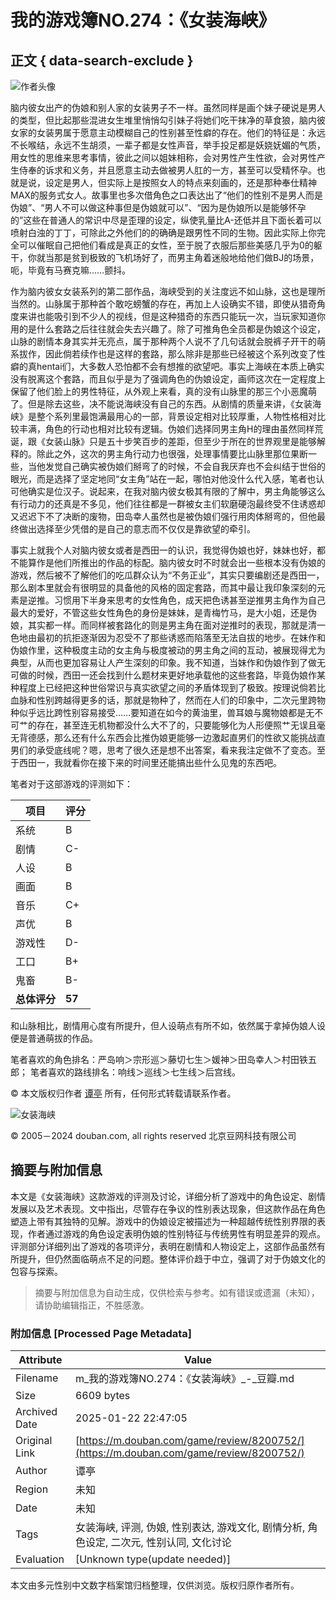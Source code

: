 # 我的游戏簿NO.274：《女装海峡》

## 正文 { data-search-exclude }


![作者头像](https://img9.doubanio.com/icon/u4158319-5.jpg)

脑内彼女出产的伪娘和别人家的女装男子不一样。虽然同样是画个妹子硬说是男人的类型，但比起那些混进女生堆里悄悄勾引妹子将她们吃干抹净的草食狼，脑内彼女家的女装男属于愿意主动模糊自己的性别甚至性癖的存在。他们的特征是：永远不长喉结，永远不生胡须，一辈子都是女性声音，举手投足都是妖娆妩媚的气质，用女性的思维来思考事情，彼此之间以姐妹相称，会对男性产生性欲，会对男性产生侍奉的诉求和义务，并且愿意主动去做被男人肛的一方，甚至可以受精怀孕。也就是说，设定是男人，但实际上是按照女人的特点来刻画的，还是那种奉仕精神MAX的服务式女人。故事里也多次借角色之口表达出了“他们的性别不是男人而是伪娘”、“男人不可以做这种事但是伪娘就可以”、“因为是伪娘所以是能够怀孕的”这些在普通人的常识中尽是歪理的设定，纵使乳量比A-还低并且下面长着可以喷射白浊的丁丁，可除此之外他们的的确确是跟男性不同的生物。因此实际上你完全可以催眠自己把他们看成是真正的女性，至于脱了衣服后那些美感几乎为0的躯干，你就当那是贫到极致的飞机场好了，而男主角着迷般地给他们做BJ的场景，呃，毕竟有马赛克嘛……颤抖。 

作为脑内彼女女装系列的第二部作品，海峡受到的关注度远不如山脉，这也是理所当然的。山脉属于那种首个敢吃螃蟹的存在，再加上人设确实不错，即使从猎奇角度来讲也能吸引到不少人的视线，但是这种猎奇的东西只能玩一次，当玩家知道你用的是什么套路之后往往就会失去兴趣了。除了可推角色全员都是伪娘这个设定，山脉的剧情本身其实并无亮点，属于那种两个人说不了几句话就会脱裤子开干的萌系拔作，因此倘若续作也是这样的套路，那么除非是那些已经被这个系列改变了性癖的真hentai们，大多数人恐怕都不会有想推的欲望吧。事实上海峡在本质上确实没有脱离这个套路，而且似乎是为了强调角色的伪娘设定，画师这次在一定程度上保留了他们脸上的男性特征，从外观上来看，真的没有山脉里的那三个小恶魔萌了。但是除去这些，决不能说海峡没有自己的东西。从剧情的质量来讲，《女装海峡》是整个系列里最饱满最用心的一部，背景设定相对比较厚重，人物性格相对比较丰满，角色的行动也相对比较有逻辑。伪娘们选择同男主角H的理由虽然同样荒诞，跟《女装山脉》只是五十步笑百步的差距，但至少于所在的世界观里是能够解释的。除此之外，这次的男主角行动力也很强，处理事情要比山脉里那位果断一些，当他发觉自己确实被伪娘们掰弯了的时候，不会自我厌弃也不会纠结于世俗的眼光，而是选择了坚定地同“女主角”站在一起，哪怕对他没什么代入感，笔者也认可他确实是位汉子。说起来，在我对脑内彼女极其有限的了解中，男主角能够这么有行动力的还真是不多见，他们往往都是一群被女主们软磨硬泡最终受不住诱惑却又迟迟下不了决断的废物，田岛幸人虽然也是被伪娘们强行用肉体掰弯的，但他最终做出选择至少凭借的是自己的意志而不仅仅是靠欲望的牵引。 

事实上就我个人对脑内彼女或者是西田一的认识，我觉得伪娘也好，妹妹也好，都不能算作是他们所推出的作品的标配。脑内彼女时不时就会出一些根本没有伪娘的游戏，然后被不了解他们的吃瓜群众认为“不务正业”，其实只要编剧还是西田一，那么剧本里就会有很明显的具备他的风格的固定套路，而其中最让我印象深刻的元素是逆推。习惯用下半身来思考的女性角色，成天把色诱甚至逆推男主角作为自己最大的爱好，不管这些女性角色的身份是妹妹，是青梅竹马，是大小姐，还是伪娘，其实都一样。而同样被套路化的则是男主角在面对逆推时的表现，那就是清一色地由最初的抗拒逐渐因为忍受不了那些诱惑而陷落至无法自拔的地步。在妹作和伪娘作里，这种极度主动的女主角与极度被动的男主角之间的互动，被展现得尤为典型，从而也更加容易让人产生深刻的印象。我不知道，当妹作和伪娘作到了做无可做的时候，西田一还会找到什么题材来更好地承载他的这些套路，毕竟伪娘作某种程度上已经把这种世俗常识与真实欲望之间的矛盾体现到了极致。按理说倘若比血脉和性别跨越得更多的话，那就是物种了，然而在人们的印象中，二次元里跨物种似乎远比跨性别容易接受……要知道在如今的黄油里，兽耳娘与魔物娘都是无不可艹的存在，甚至连无机物都没什么大不了的，只要能够化为人形便照艹无误且毫无背德感，那么还有什么东西会比推伪娘更能够一边激起直男们的性欲又能挑战直男们的承受底线呢？嗯，思考了很久还是想不出答案，看来我注定做不了变态。至于西田一，我就看你在接下来的时间里还能搞出些什么见鬼的东西吧。 

笔者对于这部游戏的评测如下： 

| 项目     | 评分    |
| -------- | ------- |
| 系统     | B      |
| 剧情     | C-     |
| 人设     | B      |
| 画面     | B      |
| 音乐     | C+     |
| 声优     | B      |
| 游戏性   | D-     |
| 工口     | B+     |
| 鬼畜     | B-     |
| **总体评分** | **57** |

和山脉相比，剧情用心度有所提升，但人设萌点有所不如，依然属于拿掉伪娘人设便是普通萌拔的作品。 

笔者喜欢的角色排名：严岛响＞宗形巡＞藤切七生＞媛神＞田岛幸人＞村田铁五郎； 
笔者喜欢的路线排名：响线＞巡线＞七生线＞后宫线。

© 本文版权归作者 [谭亭](https://www.douban.com/people/kw_33/) 所有，任何形式转载请联系作者。

![女装海峡](https://img1.doubanio.com/lpic/s28684858.jpg)

© 2005－2024 douban.com, all rights reserved 北京豆网科技有限公司
<!-- tcd_original_link https://m.douban.com/game/review/8200752/ -->


## 摘要与附加信息

<!-- tcd_abstract -->
本文是《女装海峡》这款游戏的评测及讨论，详细分析了游戏中的角色设定、剧情发展以及艺术表现。文中指出，尽管存在争议的性别表达现象，但这款作品在角色塑造上带有其独特的见解。游戏中的伪娘设定被描述为一种超越传统性别界限的表现，作者通过游戏的角色设定表明伪娘的性别特征与传统男性有明显差异的观点。评测部分详细列出了游戏的各项评分，表明在剧情和人物设定上，这部作品虽然有所提升，但仍然面临萌点不足的问题。整体评价趋于中立，强调了对于伪娘文化的包容与探索。
<!-- tcd_abstract_end -->

> 摘要与附加信息为自动生成，仅供检索与参考。如有错误或遗漏（未知），请协助编辑指正，不胜感激。

### 附加信息 [Processed Page Metadata]

| Attribute       | Value                                  |
|-----------------|----------------------------------------|
| Filename        | m_我的游戏簿NO.274：《女装海峡》_-_豆瓣.md                             |
| Size            | 6609 bytes                           |
| Archived Date   | 2025-01-22 22:47:05                             |
| Original Link   | [https://m.douban.com/game/review/8200752/](https://m.douban.com/game/review/8200752/)                       |
| Author          | 谭亭                               |
| Region          | 未知                               |
| Date            | 未知                                 |
| Tags            | 女装海峡, 评测, 伪娘, 性别表达, 游戏文化, 剧情分析, 角色设定, 二次元, 性别认同, 文化讨论                                 |
| Evaluation            | [Unknown type(update needed)]                                 |
<!-- tcd_table_end -->

本文由多元性别中文数字档案馆归档整理，仅供浏览。版权归原作者所有。
